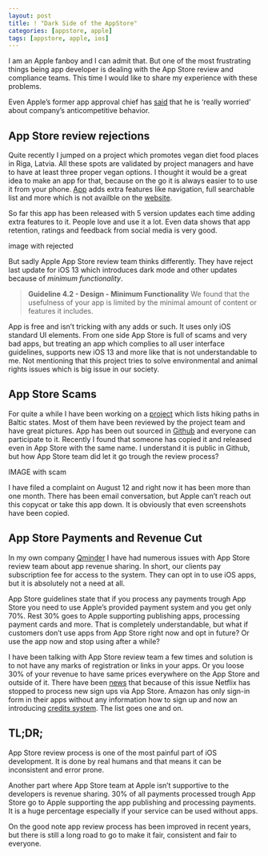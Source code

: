 ```yaml
---
layout: post
title: ! "Dark Side of the AppStore"
categories: [appstore, apple]
tags: [appstore, apple, ios]
---
```


I am an Apple fanboy and I can admit that. But one of the most frustrating things being app developer is dealing with the App Store review and compliance teams. This time I would like to share my experience with these problems.

Even Apple’s former app approval chief has [said](https://www.theverge.com/2019/5/29/18643868/apple-app-store-approval-process-antitrust-phillip-shoemaker-interview) that he is ‘really worried’ about company’s anticompetitive behavior.

<!--more-->

## App Store review rejections

Quite recently I jumped on a project which promotes vegan diet food places in Riga, Latvia. All these spots are validated by project managers and have to have at least three proper vegan options. I thought it would be a great idea to make an app for that, because on the go it is always easier to to use it from your phone. [App](https://apps.apple.com/ee/app/augi-draugi/id1475145259) adds extra features like navigation, full searchable list and more which is not availble on the [website](https://augidraugi.lv/).

So far this app has been released with 5 version updates each time adding extra features to it. People love and use it a lot. Even data shows that app retention, ratings and feedback from social media is very good.

image with rejected

But sadly Apple App Store review team thinks differently. They have reject last update for iOS 13 which introduces dark mode and other updates because of *minimum functionality*.

> **Guideline 4.2 - Design - Minimum Functionality**
> We found that the usefulness of your app is limited by the minimal amount of content or features it includes.

App is free and isn’t tricking with any adds or such. It uses only iOS standard UI elements. From one side App Store is full of scams and very bad apps, but treating an app which complies to all user interface guidelines, supports new iOS 13 and more like that is not understandable to me. Not mentioning that this project tries to solve environmental and animal rights issues which is big issue in our society. 

## App Store Scams

For quite a while I have been working on a [project](https://apps.apple.com/ee/app/dodies-lv/id1080800199) which lists hiking paths in Baltic states. Most of them have been reviewed by the project team and have great pictures. App has been out sourced in [Github](https://github.com/fassko/Dodies.lv) and everyone can participate to it. Recently I found that someone has copied it and released even in App Store with the same name. I understand it is public in Github, but how App Store team did let it go trough the review process?

IMAGE with scam

I have filed a complaint on August 12 and right now it has been more than one month. There has been email conversation, but Apple can’t reach out this copycat or take this app down. It is obviously that even screenshots have been copied.

## App Store Payments and Revenue Cut

In my own company [Qminder](https://www.qminder.com/) I have had numerous issues with App Store review team about app revenue sharing. In short, our clients pay subscription fee for access to the system. They can opt in to use iOS apps, but it is absolutely not a need at all.

App Store guidelines state that if you process any payments trough App Store you need to use Apple’s provided payment system and you get only 70%. Rest 30% goes to Apple supporting publishing apps, processing payment cards and more. That is completely understandable, but what if customers don’t use apps from App Store right now and opt in future? Or use the app now and stop using after a while?

I have been talking with App Store review team a few times and solution is to not have any marks of registration or links in your apps. Or you loose 30% of your revenue to have same prices everywhere on the App Store and outside of it. There have been [news](https://www.theverge.com/2018/12/28/18159373/netflix-in-app-subscriptions-iphone-ipad-ios-apple) that because of this issue Netflix has stopped to process new sign ups via App Store. Amazon has only sign-in form in their apps without any information how to sign up and now an introducing [credits system](https://twitter.com/stevemoser/status/1174408011965747201). The list goes one and on.

## TL;DR;

App Store review process is one of the most painful part of iOS development. It is done by real humans and that means it can be inconsistent and error prone.

Another part where App Store team at Apple isn’t supportive to the developers is revenue sharing. 30% of all payments processed trough App Store go to Apple supporting the app publishing and processing payments. It is a huge percentage especially if your service can be used without apps.

On the good note app review process has been improved in recent years, but there is still a long road to go to make it fair, consistent and fair to everyone.
